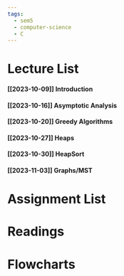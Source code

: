 ```yaml
---
tags:
  - sem5
  - computer-science
  - C
---
```


Lecture List
==
#### [[2023-10-09]] Introduction
#### [[2023-10-16]] Asymptotic Analysis
#### [[2023-10-20]] Greedy Algorithms
#### [[2023-10-27]] Heaps
#### [[2023-10-30]] HeapSort
#### [[2023-11-03]] Graphs/MST
Assignment List
==

Readings
==

Flowcharts
==
